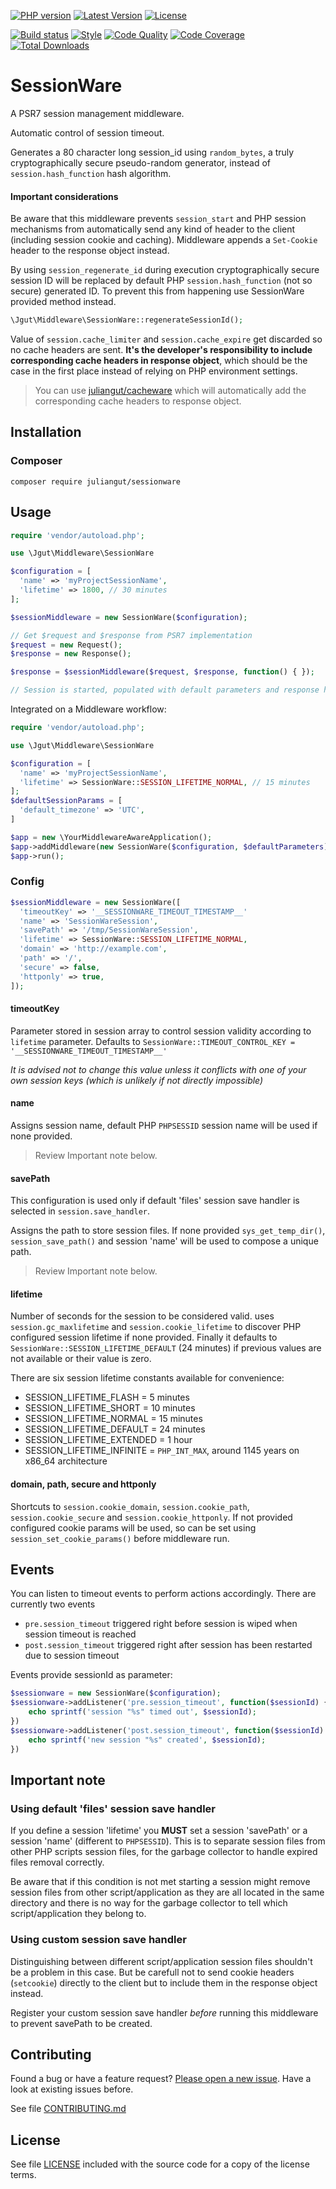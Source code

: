 [![PHP version](https://img.shields.io/badge/PHP-%3E%3D5.5-8892BF.svg?style=flat-square)](http://php.net)
[![Latest Version](https://img.shields.io/packagist/vpre/juliangut/sessionware.svg?style=flat-square)](https://packagist.org/packages/juliangut/sessionware)
[![License](https://img.shields.io/github/license/juliangut/sessionware.svg?style=flat-square)](https://github.com//sessionware/blob/master/LICENSE)

[![Build status](https://img.shields.io/travis/juliangut/sessionware.svg?style=flat-square)](https://travis-ci.org/juliangut/sessionware)
[![Style](https://styleci.io/repos/56336022/shield)](https://styleci.io/repos/56336022)
[![Code Quality](https://img.shields.io/scrutinizer/g/juliangut/sessionware.svg?style=flat-square)](https://scrutinizer-ci.com/g/juliangut/sessionware)
[![Code Coverage](https://img.shields.io/coveralls/juliangut/sessionware.svg?style=flat-square)](https://coveralls.io/github/juliangut/sessionware)
[![Total Downloads](https://img.shields.io/packagist/dt/juliangut/sessionware.svg?style=flat-square)](https://packagist.org/packages/juliangut/sessionware)

# SessionWare

A PSR7 session management middleware.

Automatic control of session timeout.

Generates a 80 character long session_id using `random_bytes`, a truly cryptographically secure pseudo-random generator, instead of `session.hash_function` hash algorithm.

#### Important considerations

Be aware that this middleware prevents `session_start` and PHP session mechanisms from automatically send any kind of header to the client (including session cookie and caching). Middleware appends a `Set-Cookie` header to the response object instead.

By using `session_regenerate_id` during execution cryptographically secure session ID will be replaced by default PHP `session.hash_function` (not so secure) generated ID. To prevent this from happening use SessionWare provided method instead.

```php
\Jgut\Middleware\SessionWare::regenerateSessionId();
```

Value of `session.cache_limiter` and `session.cache_expire` get discarded so no cache headers are sent. **It's the developer's responsibility to include corresponding cache headers in response object**, which should be the case in the first place instead of relying on PHP environment settings.

> You can use [juliangut/cacheware](https://github.com/juliangut/cacheware) which will automatically add the corresponding cache headers to response object.

## Installation

### Composer

```
composer require juliangut/sessionware
```

## Usage

```php
require 'vendor/autoload.php';

use \Jgut\Middleware\SessionWare

$configuration = [
  'name' => 'myProjectSessionName',
  'lifetime' => 1800, // 30 minutes
];

$sessionMiddleware = new SessionWare($configuration);

// Get $request and $response from PSR7 implementation
$request = new Request();
$response = new Response();

$response = $sessionMiddleware($request, $response, function() { });

// Session is started, populated with default parameters and response has session cookie header
```

Integrated on a Middleware workflow:

```php
require 'vendor/autoload.php';

use \Jgut\Middleware\SessionWare

$configuration = [
  'name' => 'myProjectSessionName',
  'lifetime' => SessionWare::SESSION_LIFETIME_NORMAL, // 15 minutes
];
$defaultSessionParams = [
  'default_timezone' => 'UTC',
]

$app = new \YourMiddlewareAwareApplication();
$app->addMiddleware(new SessionWare($configuration, $defaultParameters));
$app->run();
```

### Config

```php
$sessionMiddleware = new SessionWare([
  'timeoutKey' => '__SESSIONWARE_TIMEOUT_TIMESTAMP__'
  'name' => 'SessionWareSession',
  'savePath' => '/tmp/SessionWareSession',
  'lifetime' => SessionWare::SESSION_LIFETIME_NORMAL,
  'domain' => 'http://example.com',
  'path' => '/',
  'secure' => false,
  'httponly' => true,
]);
```

#### timeoutKey

Parameter stored in session array to control session validity according to `lifetime` parameter. Defaults to `SessionWare::TIMEOUT_CONTROL_KEY = '__SESSIONWARE_TIMEOUT_TIMESTAMP__'`

_It is advised not to change this value unless it conflicts with one of your own session keys (which is unlikely if not directly impossible)_

#### name

Assigns session name, default PHP `PHPSESSID` session name will be used if none provided.

> Review Important note below.

#### savePath

This configuration is used only if default 'files' session save handler is selected in `session.save_handler`.

Assigns the path to store session files. If none provided `sys_get_temp_dir()`, `session_save_path()` and session 'name' will be used to compose a unique path.

> Review Important note below.

#### lifetime

Number of seconds for the session to be considered valid. uses `session.gc_maxlifetime` and `session.cookie_lifetime` to discover PHP configured session lifetime if none provided. Finally it defaults to `SessionWare::SESSION_LIFETIME_DEFAULT` (24 minutes) if previous values are not available or their value is zero.

There are six session lifetime constants available for convenience:

* SESSION_LIFETIME_FLASH = 5 minutes
* SESSION_LIFETIME_SHORT = 10 minutes
* SESSION_LIFETIME_NORMAL = 15 minutes
* SESSION_LIFETIME_DEFAULT = 24 minutes
* SESSION_LIFETIME_EXTENDED = 1 hour
* SESSION_LIFETIME_INFINITE = `PHP_INT_MAX`, around 1145 years on x86_64 architecture

#### domain, path, secure and httponly

Shortcuts to `session.cookie_domain`, `session.cookie_path`, `session.cookie_secure` and `session.cookie_httponly`. If not provided configured cookie params will be used, so can be set using `session_set_cookie_params()` before middleware run.

## Events

You can listen to timeout events to perform actions accordingly. There are currently two events

* `pre.session_timeout` triggered right before session is wiped when session timeout is reached
* `post.session_timeout` triggered right after session has been restarted due to session timeout

Events provide sessionId as parameter:

```php
$sessionware = new SessionWare($configuration);
$sessionware->addListener('pre.session_timeout', function($sessionId) {
    echo sprintf('session "%s" timed out', $sessionId);
})
$sessionware->addListener('post.session_timeout', function($sessionId) {
    echo sprintf('new session "%s" created', $sessionId);
})
```

## Important note

### Using default 'files' session save handler
If you define a session 'lifetime' you **MUST** set a session 'savePath' or a session 'name' (different to `PHPSESSID`). This is to separate session files from other PHP scripts session files, for the garbage collector to handle expired files removal correctly.

Be aware that if this condition is not met starting a session might remove session files from other script/application as they are all located in the same directory and there is no way for the garbage collector to tell which script/application they belong to.

### Using custom session save handler

Distinguishing between different script/application session files shouldn't be a problem in this case. But be carefull not to send cookie headers (`setcookie`) directly to the client but to include them in the response object instead.

Register your custom session save handler *before* running this middleware to prevent savePath to be created.

## Contributing

Found a bug or have a feature request? [Please open a new issue](https://github.com/juliangut/sessionware/issues). Have a look at existing issues before.

See file [CONTRIBUTING.md](https://github.com/juliangut/sessionware/blob/master/CONTRIBUTING.md)

## License

See file [LICENSE](https://github.com/juliangut/sessionware/blob/master/LICENSE) included with the source code for a copy of the license terms.
